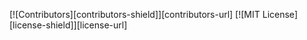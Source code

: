 [![Contributors][contributors-shield]][contributors-url]
[![MIT License][license-shield]][license-url]
